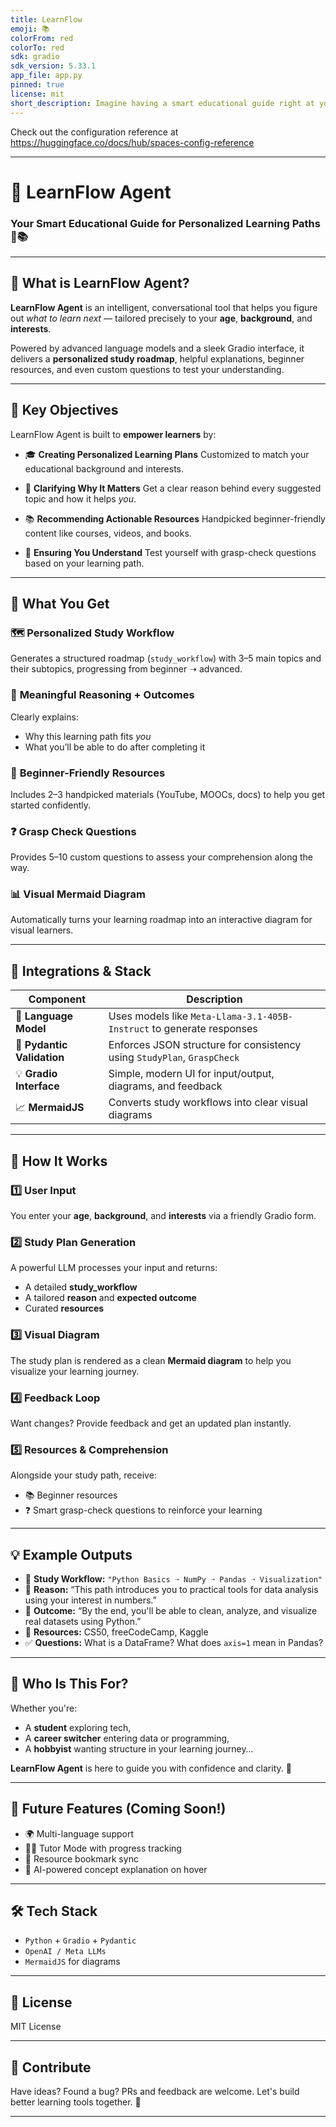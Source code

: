 ```yaml
---
title: LearnFlow
emoji: 📚
colorFrom: red
colorTo: red
sdk: gradio
sdk_version: 5.33.1
app_file: app.py
pinned: true
license: mit
short_description: Imagine having a smart educational guide right at your side.
---
```


Check out the configuration reference at https://huggingface.co/docs/hub/spaces-config-reference


---

# 📑 LearnFlow Agent

### Your Smart Educational Guide for Personalized Learning Paths 🧠📚

---

## 🎯 What is LearnFlow Agent?

**LearnFlow Agent** is an intelligent, conversational tool that helps you figure out *what to learn next* — tailored precisely to your **age**, **background**, and **interests**.

Powered by advanced language models and a sleek Gradio interface, it delivers a **personalized study roadmap**, helpful explanations, beginner resources, and even custom questions to test your understanding.

---

## 🚀 Key Objectives

LearnFlow Agent is built to **empower learners** by:

* 🎓 **Creating Personalized Learning Plans**
  Customized to match your educational background and interests.

* 🧭 **Clarifying Why It Matters**
  Get a clear reason behind every suggested topic and how it helps *you*.

* 📚 **Recommending Actionable Resources**
  Handpicked beginner-friendly content like courses, videos, and books.

* 🧩 **Ensuring You Understand**
  Test yourself with grasp-check questions based on your learning path.

---

## 🔑 What You Get

### 🗺️ **Personalized Study Workflow**

Generates a structured roadmap (`study_workflow`) with 3–5 main topics and their subtopics, progressing from beginner ➝ advanced.

### 🧠 **Meaningful Reasoning + Outcomes**

Clearly explains:

* Why this learning path fits *you*
* What you’ll be able to do after completing it

### 📘 **Beginner-Friendly Resources**

Includes 2–3 handpicked materials (YouTube, MOOCs, docs) to help you get started confidently.

### ❓ **Grasp Check Questions**

Provides 5–10 custom questions to assess your comprehension along the way.

### 📊 **Visual Mermaid Diagram**

Automatically turns your learning roadmap into an interactive diagram for visual learners.

---

## 🔌 Integrations & Stack

| Component                  | Description                                                             |
| -------------------------- | ----------------------------------------------------------------------- |
| 🧠 **Language Model**      | Uses models like `Meta-Llama-3.1-405B-Instruct` to generate responses   |
| 🧱 **Pydantic Validation** | Enforces JSON structure for consistency using `StudyPlan`, `GraspCheck` |
| 💡 **Gradio Interface**    | Simple, modern UI for input/output, diagrams, and feedback              |
| 📈 **MermaidJS**           | Converts study workflows into clear visual diagrams                     |

---

## 🔁 How It Works

### 1️⃣ User Input

You enter your **age**, **background**, and **interests** via a friendly Gradio form.

### 2️⃣ Study Plan Generation

A powerful LLM processes your input and returns:

* A detailed **study\_workflow**
* A tailored **reason** and **expected outcome**
* Curated **resources**

### 3️⃣ Visual Diagram

The study plan is rendered as a clean **Mermaid diagram** to help you visualize your learning journey.

### 4️⃣ Feedback Loop

Want changes? Provide feedback and get an updated plan instantly.

### 5️⃣ Resources & Comprehension

Alongside your study path, receive:

* 📚 Beginner resources
* ❓ Smart grasp-check questions to reinforce your learning

---

## 💡 Example Outputs

* 📖 **Study Workflow:** `"Python Basics ➝ NumPy ➝ Pandas ➝ Visualization"`
* 💬 **Reason:** “This path introduces you to practical tools for data analysis using your interest in numbers.”
* 🎯 **Outcome:** “By the end, you'll be able to clean, analyze, and visualize real datasets using Python.”
* 📘 **Resources:** CS50, freeCodeCamp, Kaggle
* ✅ **Questions:** What is a DataFrame? What does `axis=1` mean in Pandas?

---

## 👤 Who Is This For?

Whether you're:

* A **student** exploring tech,
* A **career switcher** entering data or programming,
* A **hobbyist** wanting structure in your learning journey…

**LearnFlow Agent** is here to guide you with confidence and clarity. 🌟

---

## 🧪 Future Features (Coming Soon!)

* 🌍 Multi-language support
* 🧑‍🏫 Tutor Mode with progress tracking
* 🔗 Resource bookmark sync
* 🧠 AI-powered concept explanation on hover

---

## 🛠️ Tech Stack

* `Python` + `Gradio` + `Pydantic`
* `OpenAI / Meta LLMs`
* `MermaidJS` for diagrams

---

## 📎 License

MIT License

---

## 🙌 Contribute

Have ideas? Found a bug? PRs and feedback are welcome. Let's build better learning tools together. 🤝

---

